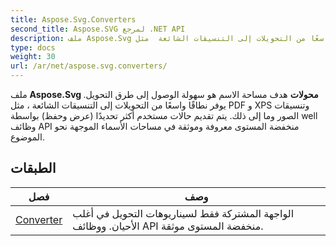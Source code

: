 ```yaml
---
title: Aspose.Svg.Converters
second_title: Aspose.SVG لمرجع .NET API
description: ملف Aspose.Svg محولات هدف مساحة الاسم هو سهولة الوصول إلى طرق التحويل. يوفر نطاقًا واسعًا من التحويلات إلى التنسيقات الشائعة  مثل PDF و XPS وتنسيقات الصور وما إلى ذلك. يتم تقديم حالات مستخدم أكثر تحديدًا عرض وحفظ بواسطة well وظائف API منخفضة المستوى معروفة وموثقة في مساحات الأسماء الموجهة نحو الموضوع.
type: docs
weight: 30
url: /ar/net/aspose.svg.converters/
---
```

ملف **Aspose.Svg محولات** هدف مساحة الاسم هو سهولة الوصول إلى طرق التحويل. يوفر نطاقًا واسعًا من التحويلات إلى التنسيقات الشائعة ، مثل PDF و XPS وتنسيقات الصور وما إلى ذلك. يتم تقديم حالات مستخدم أكثر تحديدًا (عرض وحفظ) بواسطة well وظائف API منخفضة المستوى معروفة وموثقة في مساحات الأسماء الموجهة نحو الموضوع.

## الطبقات

| فصل | وصف |
| --- | --- |
| [Converter](./converter/) | الواجهة المشتركة فقط لسيناريوهات التحويل في أغلب الأحيان. ووظائف API منخفضة المستوى موثقة. |


